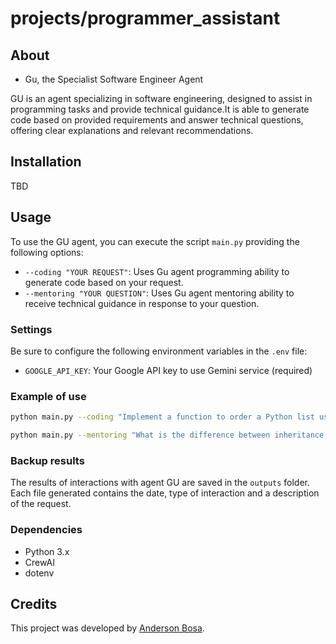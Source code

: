 # projects/programmer_assistant


## About 

- Gu, the Specialist Software Engineer Agent

GU is an agent specializing in software engineering, designed to assist in programming tasks and provide technical guidance.It is able to generate code based on provided requirements and answer technical questions, offering clear explanations and relevant recommendations.

## Installation

TBD

## Usage

To use the GU agent, you can execute the script `main.py` providing the following options:

- `--coding "YOUR REQUEST"`: Uses Gu agent programming ability to generate code based on your request.
- `--mentoring "YOUR QUESTION"`: Uses Gu agent mentoring ability to receive technical guidance in response to your question.

### Settings

Be sure to configure the following environment variables in the `.env` file:

- `GOOGLE_API_KEY`: Your Google API key to use Gemini service (required)

### Example of use

```bash
python main.py --coding "Implement a function to order a Python list using bubble-sort"
```

```bash
python main.py --mentoring "What is the difference between inheritance and composition in object -oriented programming?"
```

### Backup results

The results of interactions with agent GU are saved in the `outputs` folder. Each file generated contains the date, type of interaction and a description of the request.

### Dependencies

- Python 3.x
- CrewAI
- dotenv

## Credits

This project was developed by [Anderson Bosa](https://github.com/andersonbosa).
